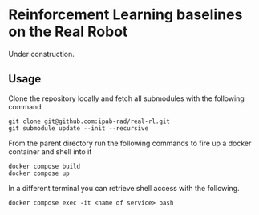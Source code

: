# Reinforcement Learning baselines on the Real Robot

Under construction.

## Usage

Clone the repository locally and fetch all submodules with the following
command

    git clone git@github.com:ipab-rad/real-rl.git
    git submodule update --init --recursive

From the parent directory run the following commands to fire up a docker
container and shell into it

    docker compose build
    docker compose up

In a different terminal you can retrieve shell access with the following.

    docker compose exec -it <name of service> bash
